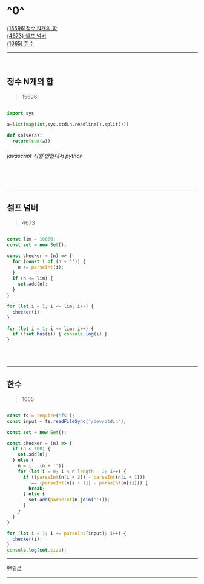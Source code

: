 # ^0^
[(15596)정수 N개의 합](#정수-N개의-합)   
[(4673) 셀프 넘버](#셀프-넘버)   
[(1065) 한수](#한수)   

----------

<br>

## 정수 N개의 합
> 15596

  ```python

  import sys

  a=list(map(int,sys.stdin.readline().split()))
      
  def solve(a):
    return(sum(a))

  ```
  ###### *javascript 지원 안한대서 python*

<br><br>

----------

## 셀프 넘버
> 4673

  ```javaScript

  const lim = 10000;
  const set = new Set();

  const checker = (n) => {
    for (const i of (n + '')) {
      n += parseInt(i);
    }
    if (n <= lim) {
      set.add(n);
    }
  }

  for (let i = 1; i <= lim; i++) {
    checker(i);
  }

  for (let i = 1; i <= lim; i++) {
    if (!set.has(i)) { console.log(i) }
  }

  ```

<br><br>

----------

## 한수
> 1065

  ```javaScript

  const fs = require('fs');
  const input = fs.readFileSync('/dev/stdin');

  const set = new Set();

  const checker = (n) => {
    if (n < 100) {
      set.add(n);
    } else {
      n = [...(n + '')]
      for (let i = 0; i < n.length - 2; i++) {
        if ((parseInt(n[i + 2]) - parseInt(n[i + 1]))
          !== (parseInt(n[i + 1]) - parseInt(n[i]))) {
          break;
        } else {
          set.add(parseInt(n.join('')));
        }
      }
    }
  }

  for (let i = 1; i <= parseInt(input); i++) {
    checker(i);
  }
  console.log(set.size);

  ```

- - -

[맨위로](#^0^)
- - -

